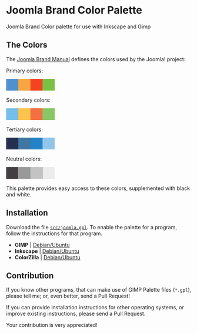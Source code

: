 # Joomla Brand Color Palette

Joomla Brand Color palette for use with Inkscape and Gimp

## The Colors

The [Joomla Brand Manual](http://issuu.com/joomladocs/docs/20150308_joomla_brandmanual_basic_d/1)
defines the colors used by the Joomla! project:

Primary colors:

![Primary](img/joomla-primary.png)

Secondary colors:

![Secondary](img/joomla-secondary.png)

Tertiary colors:

![Tertiary](img/joomla-tertiary.png)

Neutral colors:

![Neutral](img/joomla-neutral.png)

This palette provides easy access to these colors, supplemented with black and white.

## Installation

Download the file [`src/joomla.gpl`](src/joomla.gpl).
To enable the palette for a program, follow the instructions for that program.

  - **GIMP** | [Debian/Ubuntu](gimp-ubuntu.md)
  - **Inkscape** | [Debian/Ubuntu](inkscape-ubuntu.md)
  - **ColorZilla** | [Debian/Ubuntu](colorzilla-ubuntu.md)
  
## Contribution

If you know other programs, that can make use of GIMP Palette files (`*.gpl`), please tell me;
or, even better, send a Pull Request!

If you can provide installation instructions for other operating systems,
or improve existing instructions, please send a Pull Request.
 
Your contribution is very appreciated!
